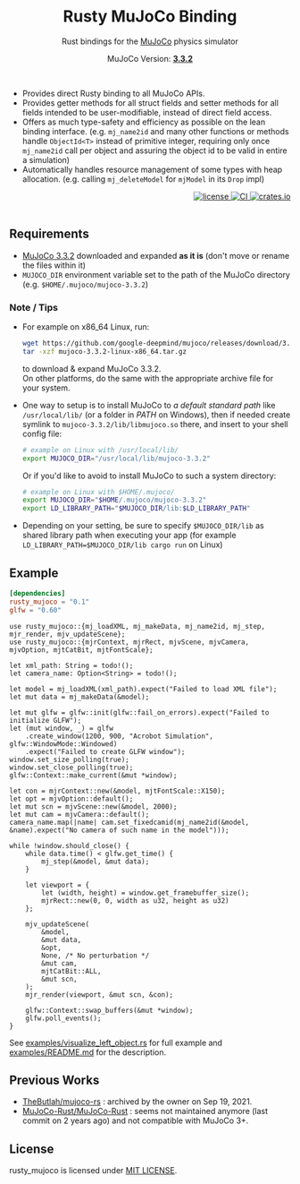 <div align="center">
    <h1>Rusty MuJoCo Binding</h1>
    <p>Rust bindings for the <a href="https://mujoco.org">MuJoCo</a> physics simulator</p>
    <p>MuJoCo Version: <a href="https://github.com/google-deepmind/mujoco/releases/tag/3.3.2"><strong>3.3.2</strong></a></p>
</div>

<br>

- Provides direct Rusty binding to all MuJoCo APIs.
- Provides getter methods for all struct fields and setter methods for all fields
  intended to be user-modifiable, instead of direct field access.
- Offers as much type-safety and efficiency as possible on the lean binding interface.
  (e.g. `mj_name2id` and many other functions or methods handle `ObjectId<T>`
  instead of primitive integer, requiring only once `mj_name2id` call per object and
  assuring the object id to be valid in entire a simulation)
- Automatically handles resource management of some types with heap allocation.
  (e.g. calling `mj_deleteModel` for `mjModel` in its `Drop` impl)

<div align="right">
    <a href="https://github.com/rust-control/rusty_mujoco/blob/main/LICENSE">
        <img alt="license" src="https://img.shields.io/crates/l/rusty_mujoco.svg"/>
    </a>
    <a href="https://github.com/rust-control/rusty_mujoco/actions">
        <img alt="CI" src="https://github.com/rust-control/rusty_mujoco/actions/workflows/CI.yml/badge.svg?branch=main"/>
    </a>
    <a href="https://crates.io/crates/rusty_mujoco">
        <img alt="crates.io" src="https://img.shields.io/crates/v/rusty_mujoco.svg"/>
    </a>
</div>

<br>

## Requirements

- [MuJoCo 3.3.2](https://github.com/google-deepmind/mujoco/releases/tag/3.3.2) downloaded
  and expanded **as it is** (don't move or rename the files within it)
- `MUJOCO_DIR` environment variable set to the path of the MuJoCo directory (e.g. `$HOME/.mujoco/mujoco-3.3.2`)

### Note / Tips

- For example on x86_64 Linux, run:
  ```sh
  wget https://github.com/google-deepmind/mujoco/releases/download/3.3.2/mujoco-3.3.2-linux-x86_64.tar.gz
  tar -xzf mujoco-3.3.2-linux-x86_64.tar.gz
  ```
  to download & expand MuJoCo 3.3.2.\
  On other platforms, do the same with the appropriate archive file for your system.
  
- One way to setup is to install MuJoCo to _a default standard path_ like `/usr/local/lib/`
  (or a folder in _PATH_ on Windows), then if needed create symlink to `mujoco-3.3.2/lib/libmujoco.so` there,
  and insert to your shell config file:
  ```sh
  # example on Linux with /usr/local/lib/
  export MUJOCO_DIR="/usr/local/lib/mujoco-3.3.2"
  ```
  Or if you'd like to avoid to install MuJoCo to such a system directory:
  ```sh
  # example on Linux with $HOME/.mujoco/
  export MUJOCO_DIR="$HOME/.mujoco/mujoco-3.3.2"
  export LD_LIBRARY_PATH="$MUJOCO_DIR/lib:$LD_LIBRARY_PATH"
  ```
  
- Depending on your setting, be sure to specify `$MUJOCO_DIR/lib` as shared library path
  when executing your app (for example `LD_LIBRARY_PATH=$MUJOCO_DIR/lib cargo run` on Linux)

## Example

```toml
[dependencies]
rusty_mujoco = "0.1"
glfw = "0.60"
```

```rust,no_run
use rusty_mujoco::{mj_loadXML, mj_makeData, mj_name2id, mj_step, mjr_render, mjv_updateScene};
use rusty_mujoco::{mjrContext, mjrRect, mjvScene, mjvCamera, mjvOption, mjtCatBit, mjtFontScale};

let xml_path: String = todo!();
let camera_name: Option<String> = todo!();

let model = mj_loadXML(xml_path).expect("Failed to load XML file");
let mut data = mj_makeData(&model);

let mut glfw = glfw::init(glfw::fail_on_errors).expect("Failed to initialize GLFW");
let (mut window, _) = glfw
    .create_window(1200, 900, "Acrobot Simulation", glfw::WindowMode::Windowed)
    .expect("Failed to create GLFW window");
window.set_size_polling(true);
window.set_close_polling(true);
glfw::Context::make_current(&mut *window);

let con = mjrContext::new(&model, mjtFontScale::X150);
let opt = mjvOption::default();
let mut scn = mjvScene::new(&model, 2000);
let mut cam = mjvCamera::default();
camera_name.map(|name| cam.set_fixedcamid(mj_name2id(&model, &name).expect("No camera of such name in the model")));

while !window.should_close() {
    while data.time() < glfw.get_time() {
        mj_step(&model, &mut data);
    }
    
    let viewport = {
        let (width, height) = window.get_framebuffer_size();
        mjrRect::new(0, 0, width as u32, height as u32)
    };
    
    mjv_updateScene(
        &model,
        &mut data,
        &opt,
        None, /* No perturbation */
        &mut cam,
        mjtCatBit::ALL,
        &mut scn,
    );
    mjr_render(viewport, &mut scn, &con);
    
    glfw::Context::swap_buffers(&mut *window);
    glfw.poll_events();
}
```

See [examples/visualize_left_object.rs](./examples/visualize_left_object.rs) for full example
and [examples/README.md](./examples/README.md) for the description.

## Previous Works

- [TheButlah/mujoco-rs](https://github.com/TheButlah/mujoco-rs)
  : archived by the owner on Sep 19, 2021.
- [MuJoCo-Rust/MuJoCo-Rust](https://github.com/MuJoCo-Rust/MuJoCo-Rust)
  : seems not maintained anymore (last commit on 2 years ago) and not compatible with MuJoCo 3+.

## License

rusty_mujoco is licensed under [MIT LICENSE](https://github.com/rust-control/rusty_mujoco/blob/main/LICENSE).
